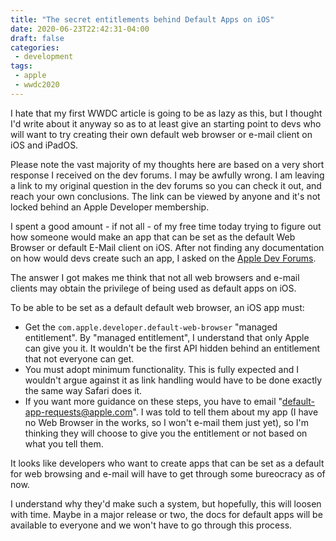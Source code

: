 ```yaml
---
title: "The secret entitlements behind Default Apps on iOS"
date: 2020-06-23T22:42:31-04:00
draft: false
categories:
 - development
tags:
 - apple
 - wwdc2020
---
```


I hate that my first WWDC article is going to be as lazy as this, but I thought I'd write about it anyway so as to at least give an starting point to devs who will want to try creating their own default web browser or e-mail client on iOS and iPadOS.

Please note the vast majority of my thoughts here are based on a very short response I received on the dev forums. I may be awfully wrong. I am leaving a link to my original question in the dev forums so you can check it out, and reach your own conclusions. The link can be viewed by anyone and it's not locked behind an Apple Developer membership.

I spent a good amount - if not all - of my free time today trying to figure out how someone would make an app that can be set as the default Web Browser or default E-Mail client on iOS. After not finding any documentation on how would devs create such an app, I asked on the [Apple Dev Forums](https://developer.apple.com/forums/thread/650027).

The answer I got makes me think that not all web browsers and e-mail clients may obtain the privilege of being used as default apps on iOS.

To be able to be set as a default default web browser, an iOS app must:

- Get the `com.apple.developer.default-web-browser` "managed entitlement". By "managed entitlement", I understand that only Apple can give you it. It wouldn't be the first API hidden behind an entitlement that not everyone can get.
- You must adopt minimum functionality. This is fully expected and I wouldn't argue against it as link handling would have to be done exactly the same way Safari does it.
- If you want more guidance on these steps, you have to email "default-app-requests@apple.com". I was told to tell them about my app (I have no Web Browser in the works, so I won't e-mail them just yet), so I'm thinking they will choose to give you the entitlement or not based on what you tell them.

It looks like developers who want to create apps that can be set as a default for web browsing and e-mail will have to get through some bureocracy as of now.

I understand why they'd make such a system, but hopefully, this will loosen with time. Maybe in a major release or two, the docs for default apps will be available to everyone and we won't have to go through this process.